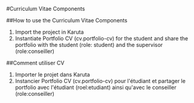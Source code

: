 #Curriculum Vitae Components


##How to use the Curriculum Vitae Components

1. Import the project in Karuta
1. Instantiate Portfolio CV (cv.portfolio-cv) for the student and share the portfolio with the student (role: student) and the supervisor (role:conseiller)

##Comment utiliser CV

1. Importer le projet dans Karuta
1. Instancier Portfolio CV (cv.portfolio-cv) pour l'étudiant et partager le portfolio avec l'étudiant (roel:etudiant) ainsi qu'avec le conseiller (role:conseiller)
